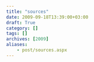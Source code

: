 ```yaml
---
title: "sources"
date: 2009-09-18T13:39:00+03:00
draft: True
category: []
tags: []
archives: [2009]
aliases:
    - post/sources.aspx
---
```



